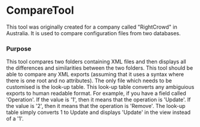 # CompareTool
This tool was originally created for a company called "RightCrowd" in Australia. It is used to compare configuration files from two databases.

### Purpose
This tool compares two folders containing XML files and then displays all the differences and similarities between the two folders. This tool should be able to compare any XML exports (assuming that it uses a syntax where there is one root and no attributes). The only file which needs to be customised is the look-up table. This look-up table converts any ambiguious exports to human readable format. For example, if you have a field called 'Operation'. If the value is '1', then it means that the operation is 'Update'. If the value is '2', then it means that the operation is 'Remove'. The look-up table simply converts 1 to Update and displays 'Update' in the view instead of a '1'.
